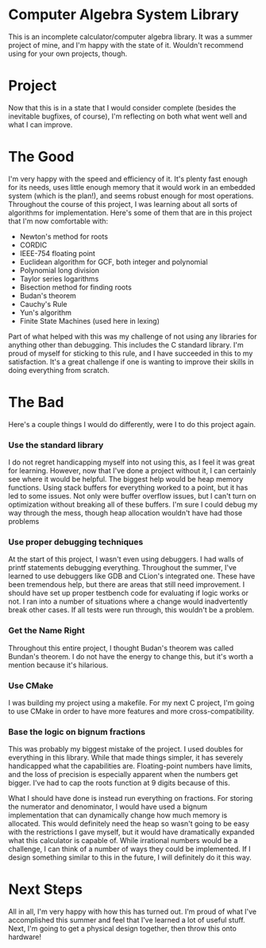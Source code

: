 # Computer Algebra System Library

This is an incomplete calculator/computer algebra library. It was a summer project of mine, and I'm happy with the state
of it. Wouldn't recommend using for your own projects, though.

# Project

Now that this is in a state that I would consider complete (besides the inevitable bugfixes, of course), I'm reflecting
on both what went well and what I can improve.

# The Good

I'm very happy with the speed and efficiency of it. It's plenty fast enough for its needs, uses little enough memory
that it would work in an embedded system (which is the plan!), and seems robust enough for most operations. Throughout
the course of this project, I was learning about all sorts of algorithms for implementation. Here's some of them that
are in this project that I'm now comfortable with:

- Newton's method for roots
- CORDIC
- IEEE-754 floating point
- Euclidean algorithm for GCF, both integer and polynomial
- Polynomial long division
- Taylor series logarithms
- Bisection method for finding roots
- Budan's theorem
- Cauchy's Rule
- Yun's algorithm
- Finite State Machines (used here in lexing)

Part of what helped with this was my challenge of not using any libraries for anything other than debugging. This
includes the C standard library. I'm proud of myself for sticking to this rule, and I have succeeded in this to my
satisfaction. It's a great challenge if one is wanting to improve their skills in doing everything from scratch.

# The Bad

Here's a couple things I would do differently, were I to do this project again.

### Use the standard library

I do not regret handicapping myself into not using this, as I feel it was great for learning. However, now that I've
done a project without it, I can certainly see where it would be helpful. The biggest help would be heap memory
functions. Using stack buffers for everything worked to a point, but it has led to some issues. Not only were buffer
overflow issues, but I can't turn on optimization without breaking all of these buffers. I'm sure I could debug my way
through the mess, though heap allocation wouldn't have had those problems

### Use proper debugging techniques

At the start of this project, I wasn't even using debuggers. I had walls of printf statements debugging everything.
Throughout the summer, I've learned to use debuggers like GDB and CLion's integrated one. These have been tremendous
help, but there are areas that still need improvement. I should have set up proper testbench code for evaluating if
logic works or not. I ran into a number of situations where a change would inadvertently break other cases. If all tests
were run through, this wouldn't be a problem.

### Get the Name Right

Throughout this entire project, I thought Budan's theorem was called Bundan's theorem. I do not have the energy to
change
this, but it's worth a mention because it's hilarious.

### Use CMake

I was building my project using a makefile. For my next C project, I'm going to use CMake in order to have more features
and more cross-compatibility.

### Base the logic on bignum fractions

This was probably my biggest mistake of the project. I used doubles for everything in this library. While that made
things simpler, it has severely handicapped what the capabilities are. Floating-point numbers have limits, and the loss
of precision is especially apparent when the numbers get bigger. I've had to cap the roots function at 9 digits because
of this.

What I should have done is instead run everything on fractions. For storing the numerator and denominator, I would have
used a bignum implementation that can dynamically change how much memory is allocated. This would definitely need the
heap so wasn't going to be easy with the restrictions I gave myself, but it would have dramatically expanded what this
calculator is capable of. While irrational numbers would be a challenge, I can think of a number of ways they could be
implemented. If I design something similar to this in the future, I will definitely do it this way.

# Next Steps

All in all, I'm very happy with how this has turned out. I'm proud of what I've accomplished this summer and feel that
I've learned a lot of useful stuff. Next, I'm going to get a physical design together, then throw this onto hardware! 